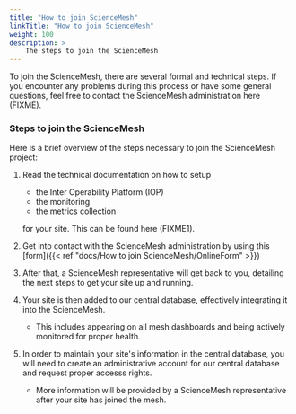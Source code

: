```yaml
---
title: "How to join ScienceMesh"
linkTitle: "How to join ScienceMesh"
weight: 100
description: >
    The steps to join the ScienceMesh
---
```


To join the ScienceMesh, there are several formal and technical steps. If you encounter any problems during this process or have some general questions, feel free to contact the ScienceMesh administration here (FIXME).
<!--
FIXME: I have asked Kuba and Pedro for an email addres helpdesk@sciencemesh.io
--> 

### Steps to join the ScienceMesh
<!--
From the Site Admission Procedure

Technical requirements
1. Each service must offer a way to be testable and verifiable from the outside by the
Operational Team to support automated testing.
1. The service MUST offer the required endpoints to perform these tests.
2. An account MUST be created in order to facilitate these tests.
3. These endpoints MUST be protected by some kind of authorisation mechanism.
4. It is only necessary to open these endpoints to the Operational Team; the Operational
Team will inform the site administrators in advance what IPs these tests will come from.
2. The service MUST support the Up-Test: This test will probe the service to see if it is up and
running, i.e. whether it can respond to a simple query on its endpoint.
3. An endpoint to collect accounting metrics MUST be provided.
1. This endpoint MUST be protected by some kind of authorisation mechanism.
2. It is only necessary to open this endpoint to the Operational Team; the Operational Team
will inform the site administrators in advance from what IPs the accounting metrics will
be collected.

Site admission procedure
The following steps need to be undertaken to join the Science Mesh:
1. A representative of the applicant Site signs the Science Mesh Policy Declaration and
presents it to the Operational Team together with the necessary contact information.
2. The applicant Site MUST make sure that it conforms with the requirements in section
“Requirements for Sites joining the Science Mesh”.
3. The Operational Team verifies that the applicant conforms with the requirements in section
“Requirements for Sites joining the Science Mesh”. If the applicant does not conform with
the requirements, the Operational Team MUST describe reasons and SHOULD give a
recommendation how to remedy.
4. The Operational Team informs the Science Mesh Steering Group about a new Site.
45. The Operational Team performs registration of the applicant Site to the Science Mesh. This
includes registration in the Central Database and making sure that accounting metrics are
collected and the Site monitoring tests are running.
--> 

<!--

For the CS3 workshop, the governance boards and the OT will not be in place. 
Therefore let us just focus on the technical part and leave the paperwork for
later on. We want sites to join the mesh and not be deterred bij a mountain of bureaucracy.

-->
Here is a brief overview of the steps necessary to join the ScienceMesh project:

1. Read the technical documentation on how to setup
    - the Inter Operability Platform (IOP)
    - the monitoring 
    - the metrics collection    

   for your site. This can be found here (FIXME1).

1. Get into contact with the ScienceMesh administration by using this [form]({{< ref "docs/How to join ScienceMesh/OnlineForm" >}})
1. After that, a ScienceMesh representative will get back to you, detailing the next steps to get your site up and running. 
1. Your site is then added to our central database, effectively integrating it into the ScienceMesh.
    - This includes appearing on all mesh dashboards and being actively monitored for proper health.
1. In order to maintain your site's information in the central database, you will need to create an administrative account for our central database and request proper accesss rights.
    - More information will be provided by a ScienceMesh representative after your site has joined the mesh.


<!--
1. Read the technical and legal documentation which can be found here (FIXME).
1. Get into contact with the ScienceMesh administration by using this online form (FIXME).
1. After reviewing your request, an administrator will get back to you, detailing the next steps; these include:
    - Getting remaining details about your site, especially technical ones like your IOP address for health monitoring
    - Performing initial compatibility and quality tests
    - FIXME...
1. Once all prerequisites have been met, you need to agree to and sign our OLAs/SLAs (FIXME).
1. Your site is added to our central database, effectively integrating it into the ScienceMesh.
    - This includes appearing on all mesh dashboards and being actively monitored for proper health.
1. In order to maintain your site's information, you will need to create an administrative account for our central database and request proper accesss rights.
    - More information will be provided by an administrator after your site has joined the mesh.

-->

<!--

This stuff should go to FIXME1 I think.

### Checklists (FIXME)
Below you'll find some quick checklists to help you get your site ready for joining the ScienceMesh.

#### General requirements (FIXME)
- Have this...
- And that...
- Legal stuff...
- FIXME...

#### Basic technical requirements
- Supported EFSS systems: _ownCloud 10/OCIS_, _Nextcloud_ (Version?), _Seafile_ (Version?)
- IOP (Reva) installed, configured and running next to your EFSS system
- EFSS and IOP must be accessible from the outside (see here (FIXME))
- FIXME...

#### Before joining the mesh
- Read this (FIXME) introductory document that details the technical requirements to join the mesh
- Install the IOP (Reva) as explained here (FIXME)
- Configure the IOP and connect it to your EFSS as explained here (FIXME)
- Run some self-tests as explained here (FIXME)
- FIXME...
-->
